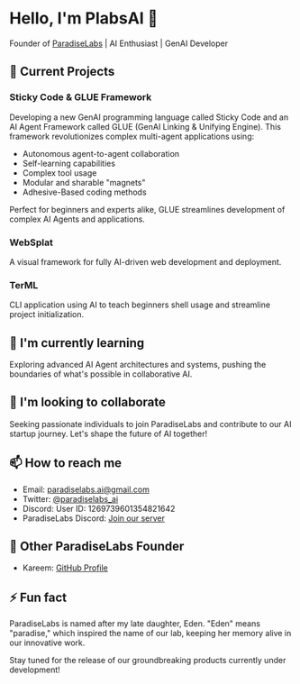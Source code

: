 # Hello, I'm PlabsAI 👋

Founder of [ParadiseLabs](https://github.com/paradiselabs-ai) | AI Enthusiast | GenAI Developer

## 🚀 Current Projects

### Sticky Code & GLUE Framework
Developing a new GenAI programming language called Sticky Code and an AI Agent Framework called GLUE (GenAI Linking & Unifying Engine). This framework revolutionizes complex multi-agent applications using:
- Autonomous agent-to-agent collaboration
- Self-learning capabilities
- Complex tool usage
- Modular and sharable "magnets"
- Adhesive-Based coding methods

Perfect for beginners and experts alike, GLUE streamlines development of complex AI Agents and applications.

### WebSplat
A visual framework for fully AI-driven web development and deployment.

### TerML
CLI application using AI to teach beginners shell usage and streamline project initialization.

## 🌱 I'm currently learning
Exploring advanced AI Agent architectures and systems, pushing the boundaries of what's possible in collaborative AI.

## 👯 I'm looking to collaborate
Seeking passionate individuals to join ParadiseLabs and contribute to our AI startup journey. Let's shape the future of AI together!

## 📫 How to reach me
- Email: paradiselabs.ai@gmail.com
- Twitter: [@paradiselabs_ai](https://twitter.com/paradiselabs_ai)
- Discord: User ID: 1269739601354821642
- ParadiseLabs Discord: [Join our server](https://discord.gg/UdPjvCzCzx)

## 🤝 Other ParadiseLabs Founder
- Kareem: [GitHub Profile](https://github.com/Kareem411)

## ⚡ Fun fact
ParadiseLabs is named after my late daughter, Eden. "Eden" means "paradise," which inspired the name of our lab, keeping her memory alive in our innovative work.

Stay tuned for the release of our groundbreaking products currently under development!

